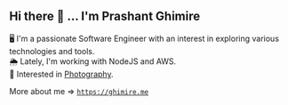 ## Hi there 👋 ... I'm Prashant Ghimire

🖥 I'm a passionate Software Engineer with an interest in exploring various technologies and tools.\
🌦 Lately, I'm working with NodeJS and AWS.\
📸 Interested in [Photography](https://instagram.com/pras.photos).

More about me => [`https://ghimire.me`](https://ghimire.me)
  
